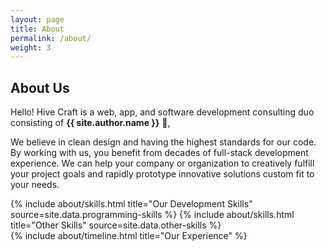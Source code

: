 ```yaml
---
layout: page
title: About
permalink: /about/
weight: 3
---
```


## **About Us**

Hello! Hive Craft is a web, app, and software development consulting duo consisting of **{{ site.author.name }}** :wave:,<br>

We believe in clean design and having the highest standards for our code. By working with us, you benefit from decades of full-stack development experience. We can help your company or organization to creatively fulfill your project goals and rapidly prototype innovative solutions custom fit to your needs.

<div class="row">
{% include about/skills.html title="Our Development Skills" source=site.data.programming-skills %}
{% include about/skills.html title="Other Skills" source=site.data.other-skills %}
</div>

<div class="row">
{% include about/timeline.html title="Our Experience" %}
</div>